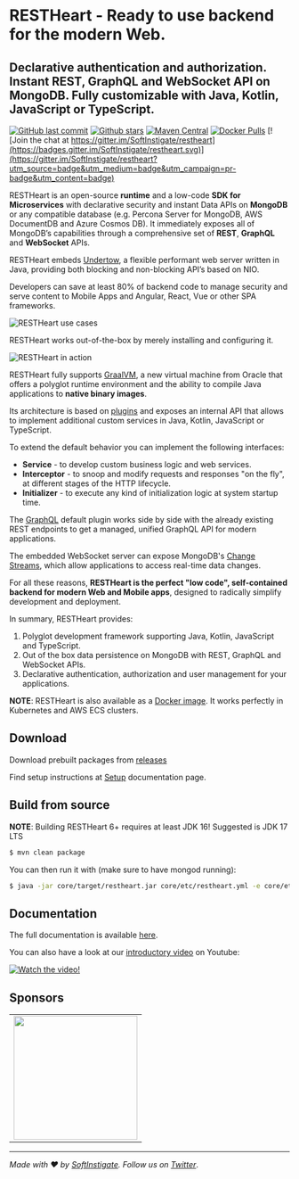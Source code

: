 # RESTHeart - Ready to use backend for the modern Web.

##  Declarative authentication and authorization. Instant REST, GraphQL and WebSocket API on MongoDB. Fully customizable with Java, Kotlin, JavaScript or TypeScript.

[![GitHub last commit](https://img.shields.io/github/last-commit/softinstigate/restheart)](https://github.com/SoftInstigate/restheart/commits/master)
[![Github stars](https://img.shields.io/github/stars/SoftInstigate/restheart?label=Github%20Stars)](https://github.com/SoftInstigate/restheart)
[![Maven Central](https://img.shields.io/maven-central/v/org.restheart/restheart.svg?label=Maven%20Central)](https://search.maven.org/search?q=g:%22org.restheart%22%20AND%20a:%22restheart%22)
[![Docker Pulls](https://img.shields.io/docker/pulls/softinstigate/restheart.svg?maxAge=2592000)](https://hub.docker.com/r/softinstigate/restheart/)
[![Join the chat at https://gitter.im/SoftInstigate/restheart](https://badges.gitter.im/SoftInstigate/restheart.svg)](https://gitter.im/SoftInstigate/restheart?utm_source=badge&utm_medium=badge&utm_campaign=pr-badge&utm_content=badge)

RESTHeart is an open-source __runtime__ and a low-code __SDK for Microservices__ with declarative security and instant Data APIs on __MongoDB__ or any compatible database (e.g. Percona Server for MongoDB, AWS DocumentDB and Azure Cosmos DB). It immediately exposes all of MongoDB’s capabilities through a comprehensive set of __REST__, __GraphQL__ and __WebSocket__ APIs.

RESTHeart embeds [Undertow](https://undertow.io), a flexible performant web server written in Java, providing both blocking and non-blocking API’s based on NIO.

Developers can save at least 80% of backend code to manage security and serve content to Mobile Apps and Angular, React, Vue or other SPA frameworks.

![RESTHeart use cases](https://restheart.org/images/clients.png)

RESTHeart works out-of-the-box by merely installing and configuring it.

![RESTHeart in action](https://github.com/SoftInstigate/restheart-website/raw/aa2a9be0fc13c5d70f3ad4ed9e337875525394bc/images/restheart.gif)

RESTHeart fully supports [GraalVM](https://restheart.org/docs/graalvm/), a new virtual machine from Oracle that offers a polyglot runtime environment and the ability to compile Java applications to __native binary images__.

Its architecture is based on [plugins](https://restheart.org/docs/plugins/overview/) and exposes an internal API that allows to implement additional custom services in Java, Kotlin, JavaScript or TypeScript.

To extend the default behavior you can implement the following interfaces:

- __Service__ - to develop custom business logic and web services.
- __Interceptor__ - to snoop and modify requests and responses "on the fly", at different stages of the HTTP lifecycle.
- __Initializer__ - to execute any kind of initialization logic at system startup time.

The [GraphQL](https://restheart.org/docs/graphql/) default plugin works side by side with the already existing REST endpoints to get a managed, unified GraphQL API for modern applications.

The embedded WebSocket server can expose MongoDB's [Change Streams](https://docs.mongodb.com/manual/changeStreams/), which allow applications to access real-time data changes.

For all these reasons, __RESTHeart is the perfect "low code", self-contained backend for modern Web and Mobile apps__, designed to radically simplify development and deployment.

In summary, RESTHeart provides:

1. Polyglot development framework supporting Java, Kotlin, JavaScript and TypeScript.
2. Out of the box data persistence on MongoDB with REST, GraphQL and WebSocket APIs.
3. Declarative authentication, authorization and user management for your applications.

__NOTE__: RESTHeart is also available as a [Docker image](https://hub.docker.com/r/softinstigate/restheart). It works perfectly in Kubernetes and AWS ECS clusters.

## Download

Download prebuilt packages from [releases](https://github.com/SoftInstigate/restheart/releases)

Find setup instructions at [Setup](https://restheart.org/docs/setup/) documentation page.

## Build from source

__NOTE__: Building RESTHeart 6+ requires at least JDK 16! Suggested is JDK 17 LTS

```bash
$ mvn clean package
```

You can then run it with (make sure to have mongod running):

```bash
$ java -jar core/target/restheart.jar core/etc/restheart.yml -e core/etc/default.properties
```

## Documentation

The full documentation is available [here](https://restheart.org/docs/).

You can also have a look at our [introductory video](https://youtu.be/9KroH-RvjS0) on Youtube:

[![Watch the video!](https://img.youtube.com/vi/9KroH-RvjS0/hqdefault.jpg)](https://youtu.be/9KroH-RvjS0)

## Sponsors

<table>
  <tbody>
    <tr>
      <td align="center" valign="middle">
        <a href="https://www.softinstigate.com" target="_blank">
          <img width="222px" src="https://www.softinstigate.com/images/logo.png">
        </a>
      </td>
    </tr>
  </tbody>
</table>

---

_Made with :heart: by [SoftInstigate](http://www.softinstigate.com/). Follow us on [Twitter](https://twitter.com/softinstigate)_.
